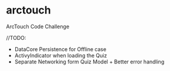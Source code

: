 # arctouch
ArcTouch Code Challenge

//TODO:
- DataCore Persistence for Offline case
- ActivyIndicator when loading the Quiz
- Separate Networking form Quiz Model + Better error handling
